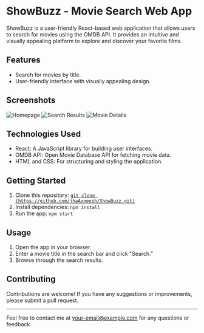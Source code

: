 # ShowBuzz - Movie Search Web App

ShowBuzz is a user-friendly React-based web application that allows users to search for movies using the OMDB API. It provides an intuitive and visually appealing platform to explore and discover your favorite films.

## Features

- Search for movies by title.
- User-friendly interface with visually appealing design.

## Screenshots

![Homepage]()
![Search Results](screenshots/search_results.png)
![Movie Details](screenshots/movie_details.png)

## Technologies Used

- React: A JavaScript library for building user interfaces.
- OMDB API: Open Movie Database API for fetching movie data.
- HTML and CSS: For structuring and styling the application.

## Getting Started

1. Clone this repository: [`git clone (https://github.com/jhaAvneesh/ShowBuzz.git)`](https://github.com/jhaAvneesh/ShowBuzz.git)
2. Install dependencies: `npm install`
3. Run the app: `npm start`

## Usage

1. Open the app in your browser.
2. Enter a movie title in the search bar and click "Search."
3. Browse through the search results.

## Contributing

Contributions are welcome! If you have any suggestions or improvements, please submit a pull request.

---

Feel free to contact me at [your-email@example.com](mailto:avneeshjha100@gmail.com) for any questions or feedback.
